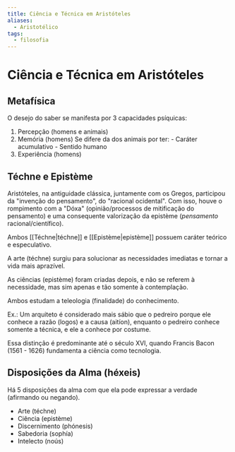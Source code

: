 ```yaml
---
title: Ciência e Técnica em Aristóteles
aliases:
  - Aristotélico
tags:
  - filosofia
---
```


# Ciência e Técnica em Aristóteles

## Metafísica

O desejo do saber se manifesta por 3 capacidades psíquicas:

1. Percepção (homens e animais)
2. Memória (homens)
   Se difere da dos animais por ter: - Caráter acumulativo - Sentido humano
3. Experiência (homens)

## Téchne e Epistème

Aristóteles, na antiguidade clássica, juntamente com os Gregos, participou da "invenção do pensamento", do "racional ocidental". Com isso, houve o rompimento com a "Dóxa" (opinião/processos de mitificação do pensamento) e uma consequente valorização da epistème (_pensamento_ racional/científico).

Ambos [[Téchne|téchne]] e [[Epistème|epistème]] possuem caráter teórico e especulativo.

A arte (téchne) surgiu para solucionar as necessidades imediatas e tornar a vida mais aprazível.

As ciências (epistème) foram criadas depois, e não se referem à necessidade, mas sim apenas e tão somente à contemplação.

Ambos estudam a teleologia (finalidade) do conhecimento.

Ex.: Um arquiteto é considerado mais sábio que o pedreiro porque ele conhece a razão (logos) e a causa (aitíon), enquanto o pedreiro conhece somente a técnica, e ele a conhece por costume.

Essa distinção é predominante até o século XVI, quando Francis Bacon (1561 - 1626) fundamenta a ciência como tecnologia.

## Disposições da Alma (héxeis)

Há 5 disposições da alma com que ela pode expressar a verdade (afirmando ou negando).

- Arte (téchne)
- Ciência (epistème)
- Discernimento (phónesis)
- Sabedoria (sophía)
- Intelecto (noús)

